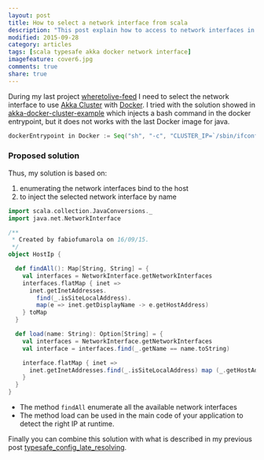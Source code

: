 ```yaml
---
layout: post
title: How to select a network interface from scala
description: "This post explain how to access to network interfaces in linux from scala"
modified: 2015-09-28
category: articles
tags: [scala typesafe akka docker network interface]
imagefeature: cover6.jpg
comments: true
share: true
---
```


During my last project [wheretolive-feed](https://github.com/DataToKnowledge/wheretolive-feed) I need to select the network interface to use [Akka Cluster](http://doc.akka.io/docs/akka/snapshot/scala/cluster-usage.html) with [Docker](https://www.docker.com/).
I tried with the solution showed in [akka-docker-cluster-example](https://github.com/mhamrah/akka-docker-cluster-example) which injects a bash command in the docker entrypoint, but it does not works with the last Docker image for java.

```sbt
dockerEntrypoint in Docker := Seq("sh", "-c", "CLUSTER_IP=`/sbin/ifconfig eth0 | grep 'inet addr:' | cut -d: -f2 | awk '{ print $1 }'` bin/clustering $*")

```

### Proposed solution
Thus, my solution is based on:

1. enumerating the network interfaces bind to the host
2. to inject the selected network interface by name


```scala
import scala.collection.JavaConversions._
import java.net.NetworkInterface

/**
 * Created by fabiofumarola on 16/09/15.
 */
object HostIp {

  def findAll(): Map[String, String] = {
    val interfaces = NetworkInterface.getNetworkInterfaces
    interfaces.flatMap { inet =>
      inet.getInetAddresses.
        find(_.isSiteLocalAddress).
        map(e => inet.getDisplayName -> e.getHostAddress)
    } toMap
  }

  def load(name: String): Option[String] = {
    val interfaces = NetworkInterface.getNetworkInterfaces
    val interface = interfaces.find(_.getName == name.toString)

    interface.flatMap { inet =>
      inet.getInetAddresses.find(_.isSiteLocalAddress) map (_.getHostAddress)
    }
  }
}

```

- The method `findAll` enumerate all the available network interfaces
- The method load can be used in the main code of your application to detect the right IP at runtime.

Finally you can combine this solution with what is described in my previous post [typesafe_config_late_resolving](typesafe_config_late_resolving).